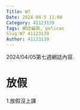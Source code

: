 ```yaml
---
Title: W7
Date: 2024-04-5 11:00
Category: 41123139
Tags: 網誌編寫, pelican
Slug:W7 41123139
Author: 41123139
---
```


2024/04/05第七週網誌內容.

<!-- PELICAN_END_SUMMARY -->

# 放假
1.放假沒上課


